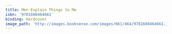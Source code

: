 ```yaml
---
title: Men Explain Things to Me
isbn: '9781608464661'
binding: Hardcover
image_path: 'http://images.booksense.com/images/661/464/9781608464661.jpg'
---
```


